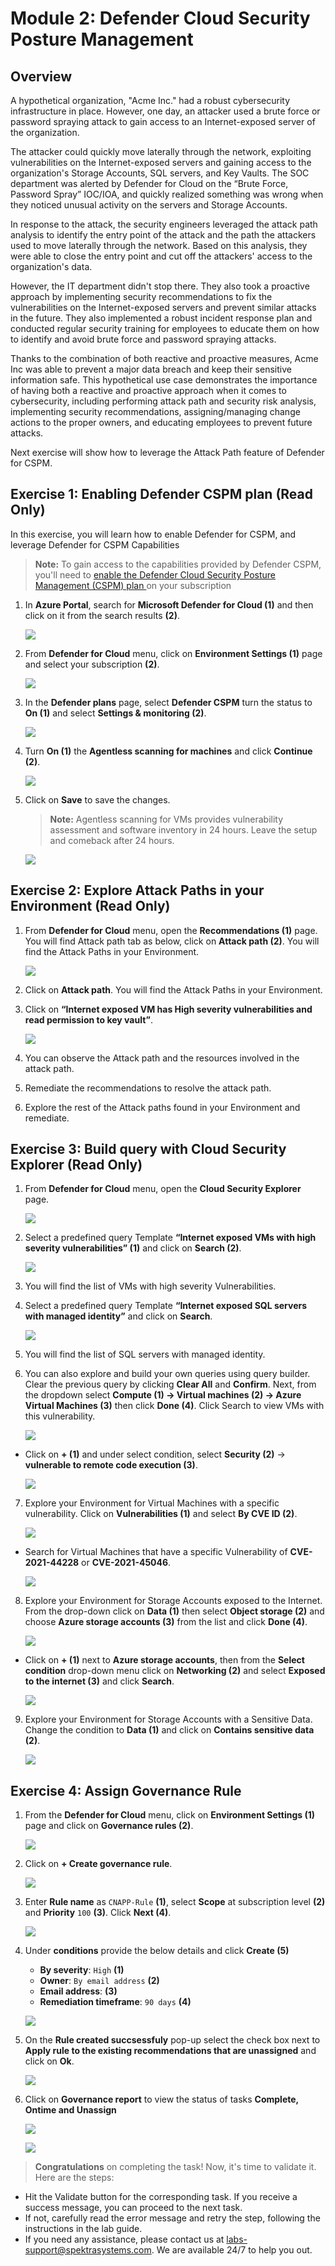 # Module 2: Defender Cloud Security Posture Management 

## Overview
 
A hypothetical organization, "Acme Inc." had a robust cybersecurity infrastructure in place. However, one day, an attacker used a brute force or password spraying attack to gain access to an Internet-exposed server of the organization. 

The attacker could quickly move laterally through the network, exploiting vulnerabilities on the Internet-exposed servers and gaining access to the organization's Storage Accounts, SQL servers, and Key Vaults. The SOC department was alerted by Defender for Cloud on the “Brute Force, Password Spray” IOC/IOA, and quickly realized something was wrong when they noticed unusual activity on the servers and Storage Accounts. 

In response to the attack, the security engineers leveraged the attack path analysis to identify the entry point of the attack and the path the attackers used to move laterally through the network. Based on this analysis, they were able to close the entry point and cut off the attackers' access to the organization's data. 

However, the IT department didn't stop there. They also took a proactive approach by implementing security recommendations to fix the vulnerabilities on the Internet-exposed servers and prevent similar attacks in the future. They also implemented a robust incident response plan and conducted regular security training for employees to educate them on how to identify and avoid brute force and password spraying attacks. 

Thanks to the combination of both reactive and proactive measures, Acme Inc was able to prevent a major data breach and keep their sensitive information safe. This hypothetical use case demonstrates the importance of having both a reactive and proactive approach when it comes to cybersecurity, including performing attack path and security risk analysis, implementing security recommendations, assigning/managing change actions to the proper owners, and educating employees to prevent future attacks.  

Next exercise will show how to leverage the Attack Path feature of Defender for CSPM. 


## Exercise 1: Enabling Defender CSPM plan (Read Only)

In this exercise, you will learn how to enable Defender for CSPM, and leverage Defender for CSPM Capabilities

   >**Note:** To gain access to the capabilities provided by Defender CSPM, you'll need to <a href="https://learn.microsoft.com/en-us/azure/defender-for-cloud/enable-enhanced-security">enable the Defender Cloud Security Posture Management (CSPM) plan </a> on your subscription

1. In **Azure Portal**, search for **Microsoft Defender for Cloud (1)** and then click on it from the search results **(2)**. 

      ![](images/m1-img1.png)

2. From **Defender for Cloud** menu, click on **Environment Settings (1)** page and select your subscription **(2)**.

      ![](images/m1-img2.png)

3. In the **Defender plans** page, select **Defender CSPM** turn the status to **On (1)** and select **Settings & monitoring (2)**.

      ![](images/m1-img3.png)

4. Turn **On (1)** the **Agentless scanning for machines** and click **Continue (2)**.

      ![](images/m1-img4.png)

5. Click on **Save** to save the changes. 

   >**Note:** Agentless scanning for VMs provides vulnerability assessment and software inventory in 24 hours. Leave the setup and comeback after 24 hours.

      ![](images/m1-img5.png)

## Exercise 2: Explore Attack Paths in your Environment (Read Only)

1. From **Defender for Cloud** menu, open the **Recommendations (1)** page. You will find Attack path tab as below, click on **Attack path (2)**. You will find the Attack Paths in your Environment. 

      ![](images/m1-img13.1.png)

2. Click on **Attack path**. You will find the Attack Paths in your Environment. 

3. Click on **“Internet exposed VM has High severity vulnerabilities and read permission to key vault”**.

      ![](images/m1-img14.png)
 
4. You can observe the Attack path and the resources involved in the attack path.

5. Remediate the recommendations to resolve the attack path. 

6. Explore the rest of the Attack paths found in your Environment and remediate.

## Exercise 3: Build query with Cloud Security Explorer (Read Only)

1. From **Defender for Cloud** menu, open the **Cloud Security Explorer** page.

     ![](images/m1-img6.png)
    
2. Select a predefined query Template **“Internet exposed VMs with high severity vulnerabilities” (1)** and click on **Search (2)**.

      ![](images/m1-img7.png)

3. You will find the list of VMs with high severity Vulnerabilities.

4. Select a predefined query Template **“Internet exposed SQL servers with managed identity”** and click on **Search**.

      ![](images/m1-img8.png)

5. You will find the list of SQL servers with managed identity.

6. You can also explore and build your own queries using query builder. Clear the previous query by clicking **Clear All** and **Confirm**. Next, from the dropdown select **Compute (1) -> Virtual machines (2) -> Azure Virtual Machines (3)** then click **Done (4)**. Click Search to view VMs with this vulnerability.

      ![](images/m1-img9.png)

   
 - Click on **+ (1)** and under select condition, select **Security (2)** -> **vulnerable to remote code execution (3)**.

      
      ![](images/m1-img10.png)

7. Explore your Environment for Virtual Machines with a specific vulnerability. Click on **Vulnerabilities (1)** and select **By CVE ID (2)**.

      ![](images/m1-img11.png)
 
 - Search for Virtual Machines that have a specific Vulnerability of **CVE-2021-44228** or **CVE-2021-45046**.
 
      
      ![](images/m1-img15.png)

8. Explore your Environment for Storage Accounts exposed to the Internet. From the drop-down click on **Data (1)** then select **Object storage (2)** and choose **Azure storage accounts (3)** from the list and click **Done (4)**.

      ![](images/m1-img16.png)

  - Click on **+ (1)** next to **Azure storage accounts**, then from the **Select condition** drop-down menu click on **Networking (2)** and select **Exposed to the internet (3)** and click **Search**. 

      ![](images/m1-img17.png)


9. Explore your Environment for Storage Accounts with a Sensitive Data. Change the condition to **Data (1)** and click on **Contains sensitive data (2)**.

      ![](images/m1-img18.png)

## Exercise 4: Assign Governance Rule

1. From the **Defender for Cloud** menu, click on **Environment Settings (1)** page and click on **Governance rules (2)**.

    ![](images/governance-rules.png)

2. Click on **+ Create governance rule**.

    ![](images/m1-img20.png)

3. Enter **Rule name** as `CNAPP-Rule` **(1)**, select **Scope** at subscription level **(2)** and **Priority** `100` **(3)**. Click **Next (4)**.

    ![](images/m1-img21.png)
    
4. Under **conditions** provide the below details and click **Create (5)**
	
   - **By severity**: `High` **(1)**
   - **Owner**: `By email address` **(2)**
   - **Email address**: <inject key="AzureAdUserEmail"></inject> **(3)**
   - **Remediation timeframe**: `90 days` **(4)**

    ![](images/governance-conditions.png)

5. On the **Rule created succsessfuly** pop-up select the check box next to **Apply rule to the existing recommendations that are unassigned** and click on **Ok**.

    ![](images/a1.6.png)

6. Click on **Governance report** to view the status of tasks **Complete, Ontime and Unassign**

    ![](images/governance-report.png)
    
    ![](images/m1-img24.png)

  > **Congratulations** on completing the task! Now, it's time to validate it. Here are the steps:
	
  - Hit the Validate button for the corresponding task. If you receive a success message, you can proceed to the next task. 
  - If not, carefully read the error message and retry the step, following the instructions in the lab guide.
  - If you need any assistance, please contact us at labs-support@spektrasystems.com. We are available 24/7 to help you out.

<validation step="a9112eda-7782-494d-88f3-cd8108c7ed78" />
